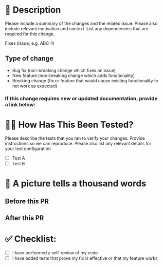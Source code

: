 # 📖 Description

Please include a summary of the changes and the related issue. Please also include relevant motivation and context. List any dependencies that are required for this change.

Fixes (issue, e.g. ABC-1)

## Type of change
<!-- Keep any that apply -->
- Bug fix (non-breaking change which fixes an issue)
- New feature (non-breaking change which adds functionality)
- Breaking change (fix or feature that would cause existing functionality to not work as expected)

### If this change requires new or updated documentation, provide a link below:


# 🧑‍🔬 How Has This Been Tested?

Please describe the tests that you ran to verify your changes. Provide instructions so we can reproduce. Please also list any relevant details for your test configuration

- [ ] Test A
- [ ] Test B

# 📸 A picture tells a thousand words

## Before this PR

## After this PR

# ✅ Checklist:

- [ ] I have performed a self-review of my code
- [ ] I have added tests that prove my fix is effective or that my feature works

